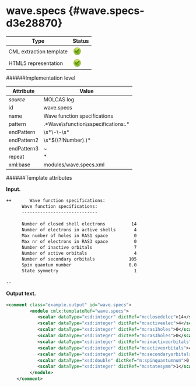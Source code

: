 # wave.specs {#wave.specs-d3e28870}


| Type                                                                                                                                                                                                  | Status                                                                                                                                                                                                |
|----|----|
| CML extraction template                                                                                                                                                                               | ![](/imgs/Total.png)                                                                                                                                                                                  |
| HTML5 representation                                                                                                                                                                                  | ![](/imgs/Total.png)                                                                                                                                                                                  |

######Implementation level

| Attribute                                                                                                                                                                                             | Value                                                                                                                                                                                                 |
|----|----|
| *source*                                                                                                                                                                                              | MOLCAS log                                                                                                                                                                                            |
| id                                                                                                                                                                                                    | wave.specs                                                                                                                                                                                            |
| name                                                                                                                                                                                                  | Wave function specifications                                                                                                                                                                          |
| pattern                                                                                                                                                                                               | .\*Wave\\sfunction\\sspecifications:.\*                                                                                                                                                               |
| endPattern                                                                                                                                                                                            | \\s\*\\-\\-\\s\*                                                                                                                                                                                      |
| endPattern2                                                                                                                                                                                           | \\s\*\$((?!Number).)\*                                                                                                                                                                                |
| endPattern3                                                                                                                                                                                           | \~                                                                                                                                                                                                    |
| repeat                                                                                                                                                                                                | \*                                                                                                                                                                                                    |
| xml:base                                                                                                                                                                                              | modules/wave.specs.xml                                                                                                                                                                                |

######Template attributes

**Input.**

       
    ++       Wave function specifications:
          Wave function specifications:
          -----------------------------

          Number of closed shell electrons          14
          Number of electrons in active shells       4
          Max number of holes in RAS1 space          0
          Max nr of electrons in RAS3 space          0
          Number of inactive orbitals                7
          Number of active orbitals                  4
          Number of secondary orbitals             105
          Spin quantum number                      0.0
          State symmetry                             1

    --
        

**Output text.**

```xml
<comment class="example.output" id="wave.specs">
         <module cmlx:templateRef="wave.specs">
            <scalar dataType="xsd:integer" dictRef="m:closedelec">14</scalar>
            <scalar dataType="xsd:integer" dictRef="m:activeelec">4</scalar>
            <scalar dataType="xsd:integer" dictRef="m:ras1holes">0</scalar>
            <scalar dataType="xsd:integer" dictRef="m:ras3holes">0</scalar>
            <scalar dataType="xsd:integer" dictRef="m:inactiveorbitals">7</scalar>
            <scalar dataType="xsd:integer" dictRef="m:activeorbitals">4</scalar>
            <scalar dataType="xsd:integer" dictRef="m:secondaryorbitals">105</scalar>
            <scalar dataType="xsd:double" dictRef="m:spinquantumnum">0.0</scalar>
            <scalar dataType="xsd:integer" dictRef="m:statesymm">1</scalar>
         </module>    
    </comment>
```
